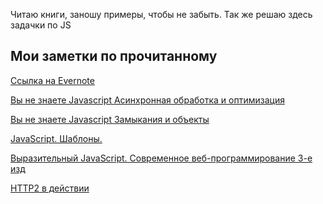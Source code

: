 Читаю книги, заношу примеры, чтобы не забыть.
Так же решаю здесь задачки по JS

## Мои заметки по прочитанному
[Ссылка на Evernote](https://www.evernote.com/client/web?login=true#?an=true&n=b4705485-35cb-ee55-8fbc-23e09570a142&)

[Вы не знаете Javascript Асинхронная обработка и оптимизация](https://vk.com/doc44301783_511335582?hash=wJZh0bZuuteI8Zv9XndCWdUmI67IGeMpWeltZcax9WL&dl=zH47Lziq4AxXYDBjKzokMzoRMFMtqDwGNmriIXSlSa4)

[Вы не знаете Javascript Замыкания и объекты](https://vk.com/doc44301783_511335587?hash=TM2v4CmPHfJDHKGVzEA8oxPlmdmCE42zyZzmn9lv97s&dl=eHgf6JxzjqyOo0AvLOVe3vgKGXxHl6ZtXJRlze9shQH)

[JavaScript. Шаблоны. ](https://vk.com/doc44301783_606984636?hash=TpqYczsZ02ox1wMajYnPfdYqFCCksrZyYKRV34ozUyT&dl=3AnhihqViF6ziyWesA9PMNjciTmuRZoQz6LFfhiswV8)

[Выразительный JavaScript. Современное веб-программирование 3-е изд ](https://vk.com/doc44301783_511326840?hash=V2LljDRXJxGdlZTjPlObZUSLvqrG0JIfIjF4JmfCiIg&dl=6mTeCOXmR37oWf0QW6iY38sfdttz1K4t2xwCSesAYvT)

[HTTP2 в действии](https://vk.com/doc194499929_654369766?hash=4qFN1hGbVd4fNt8ngqgtVc54jZzgekzX2usIwgxoX3D&dl=cXZRvzKwLS2Siscwj5Quy4afboLttl6pPG0ceEki5Pw)
